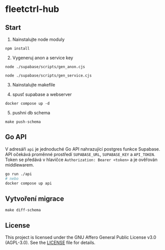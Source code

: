# fleetctrl-hub

## Start

1. Nainstalujte node moduly

```
npm install
```

2. Vygeneruj anon a service key

```
node ./supabase/scripts/gen_anon.cjs

node ./supabase/scripts/gen_service.cjs
```

3. Nainstalujte makefile

4. spusť supabase a webserver

```
docker compose up -d
```

5. pushni db schema

```
make push-schema
```

## Go API

V adresáři `api` je jednoduché Go API nahrazující postgres funkce Supabase. API očekává proměnné prostředí `SUPABASE_URL`, `SUPABASE_KEY` a `API_TOKEN`.
Token se předává v hlavičce `Authorization: Bearer <token>` a je ověřován middlewarem.

```bash
go run ./api
# nebo
docker compose up api
```

## Vytvoření migrace

```
make diff-schema
```

## License

This project is licensed under the GNU Affero General Public License v3.0 (AGPL-3.0).
See the [LICENSE](./LICENSE) file for details.
